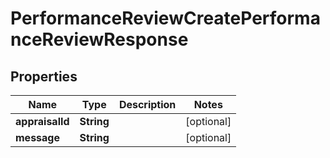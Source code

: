 

# PerformanceReviewCreatePerformanceReviewResponse


## Properties

| Name | Type | Description | Notes |
|------------ | ------------- | ------------- | -------------|
|**appraisalId** | **String** |  |  [optional] |
|**message** | **String** |  |  [optional] |



